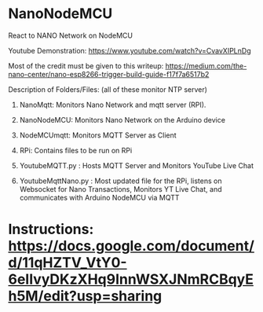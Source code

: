 # NanoNodeMCU
React to NANO Network on NodeMCU

Youtube Demonstration: https://www.youtube.com/watch?v=CvavXIPLnDg

Most of the credit must be given to this writeup: https://medium.com/the-nano-center/nano-esp8266-trigger-build-guide-f17f7a6517b2

Description of Folders/Files: (all of these monitor NTP server)

1. NanoMqtt: Monitors Nano Network and mqtt server (RPI).

2. NanoNodeMCU: Monitors Nano Network on the Arduino device

3. NodeMCUmqtt: Monitors MQTT Server as Client

4. RPi: Contains files to be run on RPi

5.  YoutubeMQTT.py : Hosts MQTT Server and Monitors YouTube Live Chat

6.  YoutubeMqttNano.py : Most updated file for the RPi, listens on Websocket for Nano Transactions, Monitors YT Live Chat, and communicates with Arduino NodeMCU via MQTT


# Instructions: https://docs.google.com/document/d/11qHZTV_VtY0-6eIIvyDKzXHq9InnWSXJNmRCBqyEh5M/edit?usp=sharing
